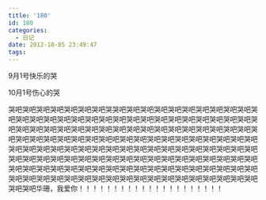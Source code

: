 ```yaml
---
title: '180'
id: 180
categories:
  - 日记
date: 2012-10-05 23:49:47
tags:
---
```


9月1号快乐的哭

10月1号伤心的哭

哭吧哭吧哭吧哭吧哭吧哭吧哭吧哭哭吧哭吧哭吧哭吧哭吧哭吧哭吧哭吧哭吧哭吧哭吧哭吧哭吧哭吧哭吧哭吧哭吧哭吧哭吧哭吧哭吧哭吧哭吧哭吧哭吧哭吧哭吧哭吧哭吧哭吧哭吧哭吧哭吧哭吧哭吧哭吧哭吧哭吧哭吧哭吧哭吧哭吧哭吧哭吧哭吧哭吧哭吧哭吧哭吧哭吧哭吧哭吧哭吧哭吧吧哭吧哭吧哭吧哭吧哭吧哭吧哭吧哭吧哭吧哭吧哭吧哭吧哭吧哭吧哭吧哭吧哭吧哭吧哭吧哭吧哭吧哭吧哭吧哭吧哭吧哭吧哭吧哭吧哭吧哭吧哭吧哭吧哭吧哭吧哭吧哭吧哭吧哭吧哭吧哭吧哭吧哭吧哭吧哭吧哭吧哭吧哭吧哭吧哭吧哭吧哭吧哭吧哭吧哭吧哭吧哭吧哭吧哭吧哭吧哭吧哭吧哭吧哭吧哭吧哭吧哭吧哭吧哭吧哭吧哭吧哭吧哭吧哭吧哭吧哭吧哭吧哭吧哭吧哭吧哭吧哭吧哭吧哭吧哭吧华珊，我爱你！！！！！！！！！！！！！！！！！！！！！
